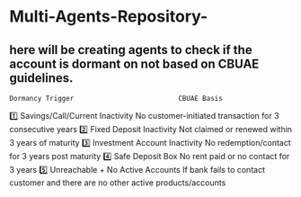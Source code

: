 # Multi-Agents-Repository-
## here will be creating agents to check if the account is dormant on not based on CBUAE guidelines.
    Dormancy Trigger	                      CBUAE Basis
1️⃣	Savings/Call/Current Inactivity	      No customer-initiated transaction for 3 consecutive years
2️⃣	Fixed Deposit Inactivity	            Not claimed or renewed within 3 years of maturity
3️⃣	Investment Account Inactivity	        No redemption/contact for 3 years post maturity
4️⃣	Safe Deposit Box	                    No rent paid or no contact for 3 years
5️⃣	Unreachable + No Active Accounts	    If bank fails to contact customer and there are no other active products/accounts
